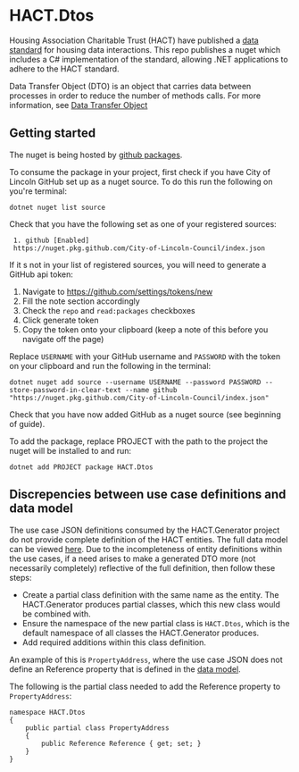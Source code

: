 # HACT.Dtos
Housing Association Charitable Trust (HACT) have published a 
[data standard](https://www.hact.org.uk/DataStandard) for housing data interactions. This repo publishes a 
nuget which includes a C# implementation of the standard, allowing 
.NET applications to adhere to the HACT standard.

Data Transfer Object (DTO) is an object that carries data 
between processes in order to reduce the number of methods 
calls. For more information, see [Data Transfer Object](https://martinfowler.com/eaaCatalog/dataTransferObject.html)

## Getting started
The nuget is being hosted by [github packages](https://docs.github.com/en/packages/learn-github-packages/introduction-to-github-packages).

To consume the package in your project, first check if you have
City of Lincoln GitHub set up as a nuget source. To do this run 
the following on you're terminal:

```
dotnet nuget list source 
```
Check that you have the following set as one of your registered sources:

```
 1. github [Enabled]
 https://nuget.pkg.github.com/City-of-Lincoln-Council/index.json
```

If it s not in your list of registered sources, you will need to generate a GitHub api token:

1) Navigate to https://github.com/settings/tokens/new
2) Fill the note section accordingly
3) Check the `repo` and `read:packages` checkboxes
4) Click generate token 
5) Copy the token onto your clipboard (keep a note of this before you navigate off the page)

Replace `USERNAME` with your GitHub username and `PASSWORD` 
with the token on your clipboard and run the following in the terminal:

```
dotnet nuget add source --username USERNAME --password PASSWORD --store-password-in-clear-text --name github "https://nuget.pkg.github.com/City-of-Lincoln-Council/index.json"
```
Check that you have now added GitHub as a nuget source (see beginning of guide).

To add the package, replace PROJECT with the path to the project the nuget will be installed to and run:

```
dotnet add PROJECT package HACT.Dtos
```

## Discrepencies between use case definitions and data model 
The use case JSON definitions consumed by the HACT.Generator project do not provide complete definition of the HACT entities. The full data model can be viewed [here](https://www.oscre.org/idm).
Due to the incompleteness of entity definitions within the use cases, if a need arises to make a generated DTO more (not necessarily completely) reflective of the full definition, then follow these steps:
- Create a partial class definition with the same name as the entity.
The HACT.Generator produces partial classes, which this new class would be combined with. 
- Ensure the namespace of the new partial class is `HACT.Dtos`, which is the default namespace of all classes the HACT.Generator produces.
- Add required additions within this class definition.

An example of this is `PropertyAddress`, where the use case JSON does not define an Reference property that is defined in the [data model](https://www.oscre.org/idm?version=idm-main-3_3&content=entity/PropertyAddress&product=HACT).

The following is the partial class needed to add the Reference property to `PropertyAddress`:  
```
namespace HACT.Dtos
{
    public partial class PropertyAddress
    {
        public Reference Reference { get; set; }
    }
}
```
